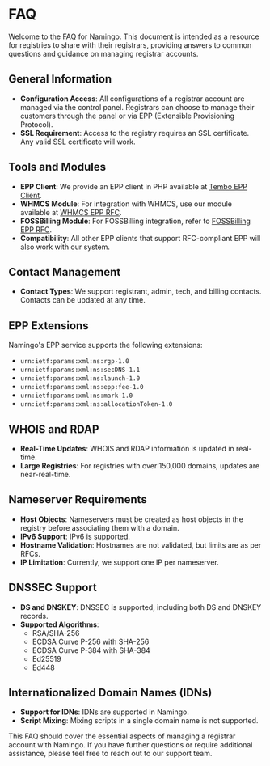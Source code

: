 # FAQ

Welcome to the FAQ for Namingo. This document is intended as a resource for registries to share with their registrars, providing answers to common questions and guidance on managing registrar accounts.

## General Information

- **Configuration Access**: All configurations of a registrar account are managed via the control panel. Registrars can choose to manage their customers through the panel or via EPP (Extensible Provisioning Protocol).
- **SSL Requirement**: Access to the registry requires an SSL certificate. Any valid SSL certificate will work.

## Tools and Modules

- **EPP Client**: We provide an EPP client in PHP available at [Tembo EPP Client](https://github.com/getpinga/tembo).
- **WHMCS Module**: For integration with WHMCS, use our module available at [WHMCS EPP RFC](https://github.com/getpinga/whmcs-epp-rfc).
- **FOSSBilling Module**: For FOSSBilling integration, refer to [FOSSBilling EPP RFC](https://github.com/getpinga/fossbilling-epp-rfc).
- **Compatibility**: All other EPP clients that support RFC-compliant EPP will also work with our system.

## Contact Management

- **Contact Types**: We support registrant, admin, tech, and billing contacts. Contacts can be updated at any time.

## EPP Extensions

Namingo's EPP service supports the following extensions:

- `urn:ietf:params:xml:ns:rgp-1.0`
- `urn:ietf:params:xml:ns:secDNS-1.1`
- `urn:ietf:params:xml:ns:launch-1.0`
- `urn:ietf:params:xml:ns:epp:fee-1.0`
- `urn:ietf:params:xml:ns:mark-1.0`
- `urn:ietf:params:xml:ns:allocationToken-1.0`

## WHOIS and RDAP

- **Real-Time Updates**: WHOIS and RDAP information is updated in real-time.
- **Large Registries**: For registries with over 150,000 domains, updates are near-real-time.

## Nameserver Requirements

- **Host Objects**: Nameservers must be created as host objects in the registry before associating them with a domain.
- **IPv6 Support**: IPv6 is supported.
- **Hostname Validation**: Hostnames are not validated, but limits are as per RFCs.
- **IP Limitation**: Currently, we support one IP per nameserver.

## DNSSEC Support

- **DS and DNSKEY**: DNSSEC is supported, including both DS and DNSKEY records.
- **Supported Algorithms**:
  - RSA/SHA-256
  - ECDSA Curve P-256 with SHA-256
  - ECDSA Curve P-384 with SHA-384
  - Ed25519
  - Ed448

## Internationalized Domain Names (IDNs)

- **Support for IDNs**: IDNs are supported in Namingo.
- **Script Mixing**: Mixing scripts in a single domain name is not supported.

This FAQ should cover the essential aspects of managing a registrar account with Namingo. If you have further questions or require additional assistance, please feel free to reach out to our support team.
